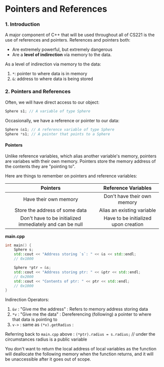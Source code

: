 # Pointers and References 

### 1. Introduction
A major component of C++ that will be used throughout all of CS221 is the use of references and pointers. 
References and pointers both:
  * Are extremely powerful, but extremely dangerous
  * Are a **level of indirection** via memory to the data.

 As a level of indirection via memory to the data: 
   1. `*`: pointer to where data is in memory
   2. `&`: address to where data is being stored

### 2. Pointers and References

Often, we will have direct access to our object:
```cpp
Sphere s1; // A variable of type Sphere
```

Occasionally, we have a reference or pointer to our data:
```cpp
Sphere &s1; // A reference variable of type Sphere
Sphere *s1; // A pointer that points to a Sphere
```
#### Pointers
Unlike reference variables, which alias another variable's memory, pointers are variabes with their own memory. Pointers store the memory address of the contents they are "pointing to".

Here are things to remember on pointers and reference variables:

| Pointers | Reference Variables |
| :---: | :---: |
| Have their own memory | Don't have their own memory |
| Store the address of some data | Alias an existing variable |
| Don't have to be initialized immediately and can be null | Have to be initialized upon creation |

**main.cpp**
```cpp
int main() {
	Sphere s;
	std::cout << "Address storing `s`: " << &s << std::endl;
	// 0x1000

	Sphere *ptr = &s;
	std::cout << "Address storing ptr: " << &ptr << std::endl;
	// 0x2000
	std::cout << "Contents of ptr: " << ptr << std::endl;
	// 0x1000
}
```

Indirection Operators:

 1. `&v` : "Give me the address" : Refers to memory address storing data
 2. `*v` : "Give me the data" : Dereferencing (following) a pointer to where that data is pointing to
 3. `v->` : same as `(*v).getRadius` :

 Referring back to `main.cpp` above : `(*ptr).radius = s.radius;` // under the circumstances radius is a public variable


 You don't want to return the local address of local variables as the function will deallocate the following memory when the function returns, and it will be unaccessible after it goes out of scope.